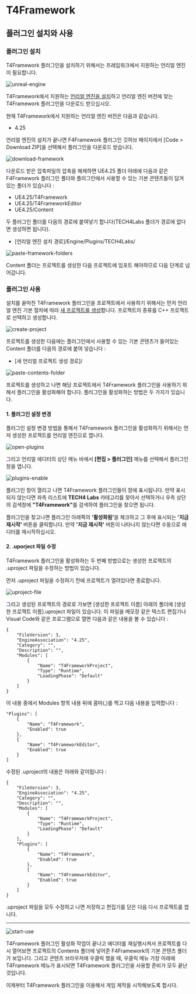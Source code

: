 # T4Framework

## 플러그인 설치와 사용

### 플러그인 설치

T4Framework 플러그인을 설치하기 위해서는 프레임워크에서 지원하는 언리얼 엔진이 필요합니다.

![unreal-engine](./플러그인%20설치/unreal-engine.png)

T4Framework에서 지원하는 [언리얼 엔진을 설치](https://docs.unrealengine.com/ko/GettingStarted/Installation/index.html)하고 언리얼 엔진 버전에 맞는 T4Framework 플러그인을 다운로드 받으십시오.

현재 T4Framework에서 지원하는 언리얼 엔진 버전은 다음과 같습니다.
 - 4.25

 언리얼 엔진의 설치가 끝나면 F4Framework 플러그인 깃허브 페이지에서 [Code > Download ZIP]을 선택해서 플러그인을 다운로드 받습니다.

 ![download-framework](./플러그인%20설치/download-framework.png)

다운로드 받은 압축파일의 압축을 해제하면 UE4.25 폴더 아래에 다음과 같은 F4Framework 플러그인 폴더와 플러그인에서 사용할 수 있는 기본 콘텐츠들이 담겨 있는 폴더가 있습니다 :

- UE4.25/T4Framework
- UE4.25/T4FrameworkEditor
- UE4.25/Content

두 플러그인 폴더를 다음의 경로에 붙여넣기 합니다(TECH4Labs 폴더가 경로에 없다면 생성하면 됩니다).

- [언리얼 엔진 설치 경로]/Engine/Plugins/TECH4Labs/

![paste-framework-folders](./플러그인%20설치/paste-framework-folders.PNG)

Content 폴더는 프로젝트를 생성한 다음 프로젝트에 임포트 해야하므로 다음 단계로 넘어갑니다.

### 플러그인 사용

설치를 끝마친 T4Framework 플러그인을 프로젝트에서 사용하기 위해서는 먼저 언리얼 엔진 기본 절차에 따라 [새 프로젝트를 생성](https://docs.unrealengine.com/ko/Engine/Basics/Projects/Browser/index.html)합니다. 프로젝트의 종류를 C++ 프로젝트로 선택하고 생성합니다.

![create-project](./플러그인%20설치/create-project.png)

프로젝트를 생성한 다음에는 플러그인에서 사용할 수 있는 기본 콘텐츠가 들어있는 Content 폴더를 다음의 경로에 붙여 넣습니다 : 

- [새 언리얼 프로젝트 생성 경로]/

![paste-contents-folder](./플러그인%20설치/paste-contents-folder.PNG)

프로젝트를 생성하고 나면 해당 프로젝트에서 T4Framework 플러그인을 사용하기 위해서 플러그인을 활성화해야 합니다. 플러그인을 활성화하는 방법은 두 가지가 있습니다.

#### 1. 플러그인 설정 변경

플러그인 설정 변경 방법을 통해서 T4Framework 플러그인을 활성화하기 위해서는 먼저 생성한 프로젝트를 언리얼 엔진으로 엽니다.

![open-plugins](./플러그인%20설치/open-plugins.png)

그리고 언리얼 에디터의 상단 메뉴 바에서 <b>[편집 > 플러그인]</b> 메뉴를 선택해서 플러그인 창을 엽니다.

![plugins-enable](./플러그인%20설치/plugins-enable.png)

플러그인 창이 열리고 나면 T4Framework 플러그인들이 창에 표시됩니다. 만약 표시되지 않는다면 좌측 리스트에 <b>TECH4 Labs</b> 카테고리를 찾아서 선택하거나 우측 상단의 검색창에 <b>"T4Framework"</b>를 검색하여 플러그인을 찾으면 됩니다.

플러그인을 찾고나면 플러그인 아래쪽의 <b>'활성화됨'</b>을 체크하고 그 후에 표시되는 <b>'지금 재시작'</b> 버튼을 클릭합니다. 만약 <b>'지금 재시작'</b> 버튼이 나타나지 않는다면 수동으로 에디터를 재시작하십시오.

#### 2. .uporject 파일 수정

T4Framework 플러그인을 활성화하는 두 번째 방법으로는 생성한 프로젝트의 .uproject 파일을 수정하는 방법이 있습니다.

먼저 .uproject 파일을 수정하기 전에 프로젝트가 열려있다면 종료합니다.

![uproject-file](./플러그인%20설치/uproject-file.png)

그리고 생성된 프로젝트의 경로로 가보면 [생성한 프로젝트 이름] 아래의 폴더에 [생성한 프로젝트 이름].uproject 파일이 있습니다. 이 파일을 메모장 같은 텍스트 편집기나 Visual Code와 같은 프로그램으로 열면 다음과 같은 내용을 볼 수 있습니다 :

```
{
	"FileVersion": 3,
	"EngineAssociation": "4.25",
	"Category": "",
	"Description": "",
	"Modules": [
		{
			"Name": "T4FrameworkProject",
			"Type": "Runtime",
			"LoadingPhase": "Default"
		}
	]
}
```

이 내용 중에서 Modules 항목 내용 뒤에 콤마(,)를 찍고 다음 내용을 입력합니다 :

```
"Plugins": [
	{
		"Name": "T4Framework",
		"Enabled": true
	},
	{
		"Name": "T4FrameworkEditor",
		"Enabled": true
	}
]
```

수정된 .uproject의 내용은 아래와 같이됩니다 : 

```
{
	"FileVersion": 3,
	"EngineAssociation": "4.25",
	"Category": "",
	"Description": "",
	"Modules": [
		{
			"Name": "T4FrameworkProject",
			"Type": "Runtime",
			"LoadingPhase": "Default"
		}
	],
	"Plugins": [
		{
			"Name": "T4Framework",
			"Enabled": true
		},
		{
			"Name": "T4FrameworkEditor",
			"Enabled": true
		}
	]
}
```

.uproject 파일을 모두 수정하고 나면 저장하고 편집기를 닫은 다음 다시 프로젝트를 엽니다.

---
  
![start-use](./플러그인%20설치/start-use.png)

T4Framework 플러그인 활성화 작업이 끝나고 에디터를 재실행시켜서 프로젝트를 다시 열어보면 프로젝트의 Contents 폴더에 넣어준 F4Framework의 기본 콘텐츠 폴더가 보입니다. 그리고 콘텐츠 브라우저에 우클릭 했을 때, 우클릭 메뉴 가장 아래에 T4Framework 메뉴가 표시되면 T4Framework 플러그인을 사용할 준비가 모두 끝난 것입니다.

이제부터 T4Framework 플러그인을 이용해서 게임 제작을 시작해보도록 합시다.
